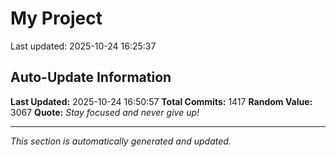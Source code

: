 # My Project


Last updated: 2025-10-24 16:25:37
















































































































































































































































































































































































































































































































































































































































































































































































































































































































































































































































































































































































































































































































































































































































































































































































































































































































































































































































































## Auto-Update Information

**Last Updated:** 2025-10-24 16:50:57
**Total Commits:** 1417
**Random Value:** 3067
**Quote:** _Stay focused and never give up!_

---
_This section is automatically generated and updated._